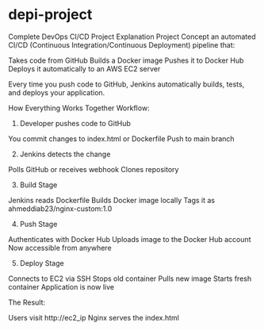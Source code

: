 # depi-project

Complete DevOps CI/CD Project Explanation
Project Concept
an automated CI/CD (Continuous Integration/Continuous Deployment) pipeline that:

Takes code from GitHub
Builds a Docker image
Pushes it to Docker Hub
Deploys it automatically to an AWS EC2 server

Every time you push code to GitHub, Jenkins automatically builds, tests, and deploys your application.

How Everything Works Together
Workflow:

1) Developer pushes code to GitHub

You commit changes to index.html or Dockerfile
Push to main branch


2) Jenkins detects the change

Polls GitHub or receives webhook
Clones repository


3) Build Stage

Jenkins reads Dockerfile
Builds Docker image locally
Tags it as ahmeddiab23/nginx-custom:1.0


4) Push Stage

Authenticates with Docker Hub
Uploads image to the Docker Hub account
Now accessible from anywhere


5) Deploy Stage

Connects to EC2 via SSH
Stops old container
Pulls new image
Starts fresh container
Application is now live



The Result:

Users visit http://ec2_ip
Nginx serves the index.html

